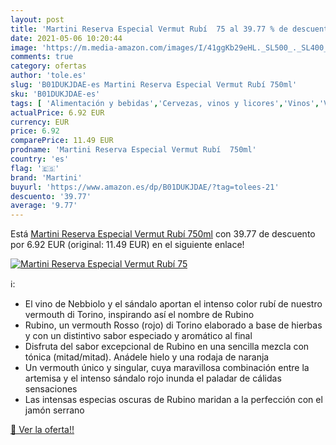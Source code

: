 ```yaml
---
layout: post
title: 'Martini Reserva Especial Vermut Rubí  75 al 39.77 % de descuento'
date: 2021-05-06 10:20:44
image: 'https://m.media-amazon.com/images/I/41ggKb29eHL._SL500_._SL400_.jpg'
comments: true
category: ofertas
author: 'tole.es'
slug: 'B01DUKJDAE-es Martini Reserva Especial Vermut Rubí 750ml'
sku: 'B01DUKJDAE-es'
tags: [ 'Alimentación y bebidas','Cervezas, vinos y licores','Vinos','Vinos fortificados y de postre','martini','vermut', ]
actualPrice: 6.92 EUR
currency: EUR
price: 6.92
comparePrice: 11.49 EUR
prodname: 'Martini Reserva Especial Vermut Rubí  750ml'
country: 'es'
flag: '🇪🇸'
brand: 'Martini'
buyurl: 'https://www.amazon.es/dp/B01DUKJDAE/?tag=tolees-21'
descuento: '39.77'
average: '9.77'
---
```


Está [Martini Reserva Especial Vermut Rubí  750ml](https://www.amazon.es/dp/B01DUKJDAE/?tag=tolees-21) con 39.77 de descuento por 6.92 EUR (original: 11.49 EUR) en el siguiente enlace!

[![Martini Reserva Especial Vermut Rubí  75](https://m.media-amazon.com/images/I/41ggKb29eHL._SL500_._SL400_.jpg)](https://www.amazon.es/dp/B01DUKJDAE/?tag=tolees-21)

ℹ️:

- El vino de Nebbiolo y el sándalo aportan el intenso color rubí de nuestro vermouth di Torino, inspirando así el nombre de Rubino
- Rubino, un vermouth Rosso (rojo) di Torino elaborado a base de hierbas y con un distintivo sabor especiado y aromático al final
- Disfruta del sabor excepcional de Rubino en una sencilla mezcla con tónica (mitad/mitad). Anádele hielo y una rodaja de naranja
- Un vermouth único y singular, cuya maravillosa combinación entre la artemisa y el intenso sándalo rojo inunda el paladar de cálidas sensaciones
- Las intensas especias oscuras de Rubino maridan a la perfección con el jamón serrano

[🛒 Ver la oferta!!](https://www.amazon.es/dp/B01DUKJDAE/?tag=tolees-21)
